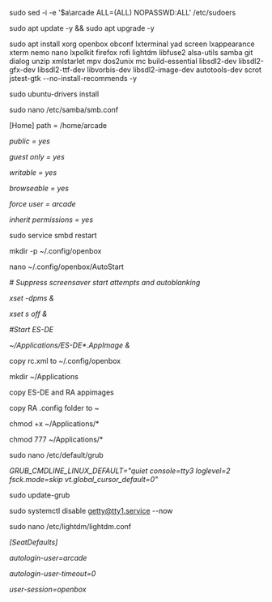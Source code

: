 sudo sed -i -e '$a\\arcade ALL=(ALL) NOPASSWD:ALL' /etc/sudoers

sudo apt update -y \&\& sudo apt upgrade -y



sudo apt install xorg openbox obconf lxterminal yad screen lxappearance xterm nemo nano lxpolkit firefox rofi lightdm libfuse2 alsa-utils samba git dialog unzip xmlstarlet mpv dos2unix mc build-essential libsdl2-dev libsdl2-gfx-dev libsdl2-ttf-dev libvorbis-dev libsdl2-image-dev autotools-dev scrot jstest-gtk --no-install-recommends -y



sudo ubuntu-drivers install



sudo nano /etc/samba/smb.conf

[Home]
path = /home/arcade

*public = yes*

*guest only = yes*

*writable = yes*

*browseable = yes*

*force user = arcade*

*inherit permissions = yes*



sudo service smbd restart



mkdir -p ~/.config/openbox

nano ~/.config/openbox/AutoStart

*# Suppress screensaver start attempts and autoblanking*

*xset -dpms \&*

*xset s off \&*

*#Start ES-DE*

*~/Applications/ES-DE\*.AppImage \&*



copy rc.xml to ~/.config/openbox



mkdir ~/Applications



copy ES-DE and RA appimages

copy RA .config folder to ~



chmod +x ~/Applications/\*

chmod 777 ~/Applications/\*



sudo nano /etc/default/grub

*GRUB\_CMDLINE\_LINUX\_DEFAULT="quiet console=tty3 loglevel=2 fsck.mode=skip vt.global\_cursor\_default=0"*



sudo update-grub



sudo systemctl disable getty@tty1.service --now



sudo nano /etc/lightdm/lightdm.conf

*\[SeatDefaults]*

*autologin-user=arcade*

*autologin-user-timeout=0*

*user-session=openbox*



